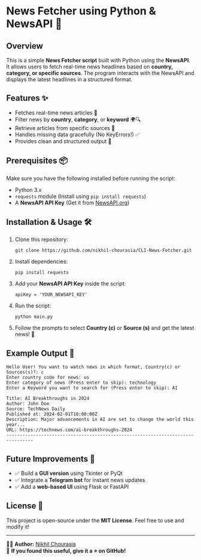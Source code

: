 # News Fetcher using Python & NewsAPI 📰

## Overview

This is a simple **News Fetcher script** built with Python using the **NewsAPI**. It allows users to fetch real-time news headlines based on **country, category, or specific sources**. The program interacts with the NewsAPI and displays the latest headlines in a structured format.

## Features ✨

- Fetches real-time news articles 📢
- Filter news by **country**, **category**, or **keyword** 🌍🔍
- Retrieve articles from specific sources 📰
- Handles missing data gracefully (No KeyErrors!) ✅
- Provides clean and structured output 🎯

## Prerequisites 📦

Make sure you have the following installed before running the script:

- Python 3.x
- `requests` module (Install using `pip install requests`)
- A **NewsAPI API Key** (Get it from [NewsAPI.org](https://newsapi.org/))

## Installation & Usage 🛠️

1. Clone this repository:

   ```
   git clone https://github.com/nikhil-chourasia/CLI-News-Fetcher.git
   ```

2. Install dependencies:

   ```
   pip install requests
   ```

3. Add your **NewsAPI API Key** inside the script:

   ```
   apiKey = 'YOUR_NEWSAPI_KEY'
   ```

4. Run the script:

   ```
   python main.py
   ```

5. Follow the prompts to select **Country (c)** or **Source (s)** and get the latest news! 🎉

## Example Output 📜

```
Hello User! You want to watch news in which format, Country(c) or Sources(s)?: c
Enter country code for news: us
Enter category of news (Press enter to skip): technology
Enter a Keyword you want to search for (Press enter to skip): AI

Title: AI Breakthroughs in 2024
Author: John Doe
Source: TechNews Daily
Published at: 2024-02-01T10:00:00Z
Description: Major advancements in AI are set to change the world this year...
URL: https://technews.com/ai-breakthroughs-2024
--------------------------------------------------------------------------------
```

## Future Improvements 🚀

- ✅ Build a **GUI version** using Tkinter or PyQt
- ✅ Integrate a **Telegram bot** for instant news updates
- ✅ Add a **web-based UI** using Flask or FastAPI

## License 📜

This project is open-source under the **MIT License**. Feel free to use and modify it!

---

👨‍💻 **Author:** [Nikhil Chourasia](https://github.com/nikhil-chourasia/)\
🌟 **If you found this useful, give it a ⭐ on GitHub!**

